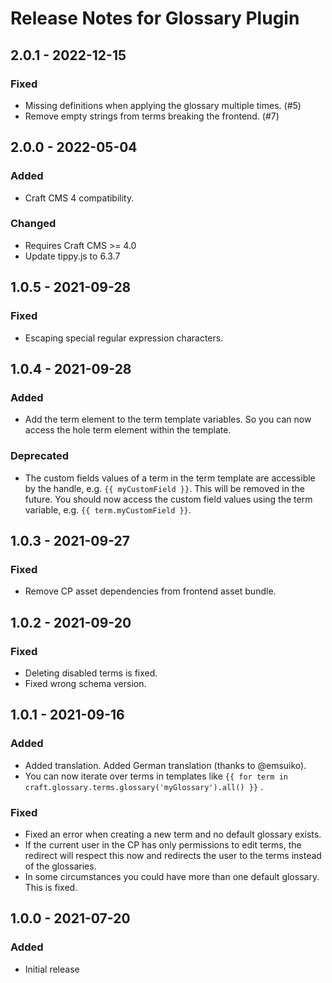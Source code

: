 # Release Notes for Glossary Plugin

## 2.0.1 - 2022-12-15

### Fixed

- Missing definitions when applying the glossary multiple times. (#5)
- Remove empty strings from terms breaking the frontend. (#7)

## 2.0.0 - 2022-05-04

### Added

- Craft CMS 4 compatibility.

### Changed

- Requires Craft CMS >= 4.0
- Update tippy.js to 6.3.7

## 1.0.5 - 2021-09-28

### Fixed

- Escaping special regular expression characters.

## 1.0.4 - 2021-09-28

### Added

- Add the term element to the term template variables. So you can now access the hole term element within the template.

### Deprecated

- The custom fields values of a term in the term template are accessible by the handle, e.g. `{{ myCustomField }}`. This will be removed in the future. You should now access the custom field values using the term variable, e.g. `{{ term.myCustomField }}`.

## 1.0.3 - 2021-09-27

### Fixed

- Remove CP asset dependencies from frontend asset bundle.

## 1.0.2 - 2021-09-20

### Fixed

- Deleting disabled terms is fixed.
- Fixed wrong schema version.

## 1.0.1 - 2021-09-16

### Added

- Added translation. Added German translation (thanks to @emsuiko).
- You can now iterate over terms in templates like `{{ for term in craft.glossary.terms.glossary('myGlossary').all() }}`
  .

### Fixed

- Fixed an error when creating a new term and no default glossary exists.
- If the current user in the CP has only permissions to edit terms, the redirect will respect this now and redirects the
  user to the terms instead of the glossaries.
- In some circumstances you could have more than one default glossary. This is fixed.

## 1.0.0 - 2021-07-20

### Added

- Initial release
